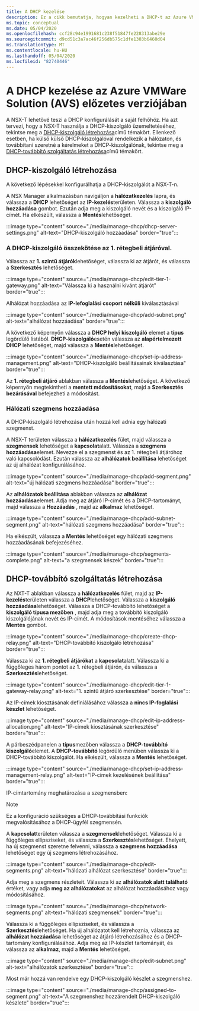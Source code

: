 ```yaml
---
title: A DHCP kezelése
description: Ez a cikk bemutatja, hogyan kezelheti a DHCP-t az Azure VMWare-megoldásban (AVS)
ms.topic: conceptual
ms.date: 05/04/2020
ms.openlocfilehash: ccf28c94e1991681c238f51847fe228313abe29e
ms.sourcegitcommit: d9cd51c3a7ac46f256db575c1dfe1303b6460d04
ms.translationtype: MT
ms.contentlocale: hu-HU
ms.lasthandoff: 05/04/2020
ms.locfileid: "82740446"
---
```

# <a name="how-to-manage-dhcp-in-azure-vmware-solution-avs-preview"></a>A DHCP kezelése az Azure VMWare Solution (AVS) előzetes verziójában

A NSX-T lehetővé teszi a DHCP konfigurálását a saját felhőhöz. Ha azt tervezi, hogy a NSX-T használja a DHCP-kiszolgáló üzemeltetéséhez, tekintse meg a [DHCP-kiszolgáló létrehozása](#create-dhcp-server)című témakört. Ellenkező esetben, ha külső külső DHCP-kiszolgálóval rendelkezik a hálózaton, és továbbítani szeretné a kérelmeket a DHCP-kiszolgálónak, tekintse meg a [DHCP-továbbító szolgáltatás létrehozása](#create-dhcp-relay-service)című témakört.

## <a name="create-dhcp-server"></a>DHCP-kiszolgáló létrehozása

A következő lépésekkel konfigurálhatja a DHCP-kiszolgálót a NSX-T-n.

A NSX Manager alkalmazásban navigáljon a **hálózatkezelés** lapra, és válassza a **DHCP** lehetőséget az **IP-kezelés**területen. Válassza a **kiszolgáló hozzáadása** gombot. Ezután adja meg a kiszolgáló nevét és a kiszolgáló IP-címét. Ha elkészült, válassza a **Mentés**lehetőséget.

:::image type="content" source="./media/manage-dhcp/dhcp-server-settings.png" alt-text="DHCP-kiszolgáló hozzáadása" border="true":::

### <a name="connect-dhcp-server-to-the-tier-1-gateway"></a>A DHCP-kiszolgáló összekötése az 1. rétegbeli átjáróval.

Válassza az **1. szintű átjárók**lehetőséget, válassza ki az átjárót, és válassza a **Szerkesztés** lehetőséget.

:::image type="content" source="./media/manage-dhcp/edit-tier-1-gateway.png" alt-text="Válassza ki a használni kívánt átjárót" border="true":::

Alhálózat hozzáadása az **IP-lefoglalási csoport nélküli** kiválasztásával

:::image type="content" source="./media/manage-dhcp/add-subnet.png" alt-text="alhálózat hozzáadása" border="true":::

A következő képernyőn válassza a **DHCP helyi kiszolgáló** elemet a **típus** legördülő listából. **DHCP-kiszolgáló**esetén válassza az **alapértelmezett DHCP** lehetőséget, majd válassza a **Mentés**lehetőséget.

:::image type="content" source="./media/manage-dhcp/set-ip-address-management.png" alt-text="DHCP-kiszolgáló beállításainak kiválasztása" border="true":::

Az **1. rétegbeli átjáró** ablakban válassza a **Mentés**lehetőséget. A következő képernyőn megtekintheti a **mentett módosításokat**, majd a **Szerkesztés bezárásával** befejezheti a módosítást.

### <a name="add-a-network-segment"></a>Hálózati szegmens hozzáadása

A DHCP-kiszolgáló létrehozása után hozzá kell adnia egy hálózati szegmenst.

A NSX-T területen válassza a **hálózatkezelés** fület, majd válassza a **szegmensek** lehetőséget a **kapcsolat**alatt. Válassza a **szegmens hozzáadása**elemet. Nevezze el a szegmenst és az 1. rétegbeli átjáróhoz való kapcsolódást. Ezután válassza az **alhálózatok beállítása** lehetőséget az új alhálózat konfigurálásához. 

:::image type="content" source="./media/manage-dhcp/add-segment.png" alt-text="új hálózati szegmens hozzáadása" border="true":::

Az **alhálózatok beállítása** ablakban válassza az **alhálózat hozzáadása**elemet. Adja meg az átjáró IP-címét és a DHCP-tartományt, majd válassza a **Hozzáadás** , majd az **alkalmaz** lehetőséget.

:::image type="content" source="./media/manage-dhcp/add-subnet-segment.png" alt-text="hálózati szegmens hozzáadása" border="true":::

Ha elkészült, válassza a **Mentés** lehetőséget egy hálózati szegmens hozzáadásának befejezéséhez.

:::image type="content" source="./media/manage-dhcp/segments-complete.png" alt-text="a szegmensek készek" border="true":::

## <a name="create-dhcp-relay-service"></a>DHCP-továbbító szolgáltatás létrehozása

Az NXT-T ablakban válassza a **hálózatkezelés** fület, majd az **IP-kezelés**területen válassza a **DHCP**lehetőséget. Válassza a **kiszolgáló hozzáadása**lehetőséget. Válassza a DHCP-továbbító lehetőséget a **kiszolgáló típusa mezőben** , majd adja meg a továbbító kiszolgáló kiszolgálójának nevét és IP-címét. A módosítások mentéséhez válassza a **Mentés** gombot.

:::image type="content" source="./media/manage-dhcp/create-dhcp-relay.png" alt-text="DHCP-továbbító kiszolgáló létrehozása" border="true":::

Válassza ki az **1. rétegbeli átjárókat** a **kapcsolat**alatt. Válassza ki a függőleges három pontot az 1. rétegbeli átjárón, és válassza a **Szerkesztés**lehetőséget.

:::image type="content" source="./media/manage-dhcp/edit-tier-1-gateway-relay.png" alt-text="1. szintű átjáró szerkesztése" border="true":::

Az IP-címek kiosztásának definiálásához válassza a **nincs IP-foglalási készlet** lehetőséget.

:::image type="content" source="./media/manage-dhcp/edit-ip-address-allocation.png" alt-text="IP-címek kiosztásának szerkesztése" border="true":::

A párbeszédpanelen a **típus**mezőben válassza a **DHCP-továbbító kiszolgáló**elemet. A **DHCP-továbbító** legördülő menüben válassza ki a DHCP-továbbító kiszolgálót. Ha elkészült, válassza a **Mentés** lehetőséget.

:::image type="content" source="./media/manage-dhcp/set-ip-address-management-relay.png" alt-text="IP-címek kezelésének beállítása" border="true":::

IP-címtartomány meghatározása a szegmensben:

> [!NOTE]
> Ez a konfiguráció szükséges a DHCP-továbbítási funkciók megvalósításához a DHCP-ügyfél szegmensén. 

A **kapcsolat**területen válassza a **szegmensek**lehetőséget. Válassza ki a függőleges ellipsziseket, és válassza a **Szerkesztés**lehetőséget. Ehelyett, ha új szegmenst szeretne felvenni, válassza a **szegmens hozzáadása** lehetőséget egy új szegmens létrehozásához.

:::image type="content" source="./media/manage-dhcp/edit-segments.png" alt-text="hálózati alhálózat szerkesztése" border="true":::

Adja meg a szegmens részleteit. Válassza ki az **alhálózatok alatt található** értéket, vagy adja **meg az alhálózatokat** az alhálózat hozzáadásához vagy módosításához.

:::image type="content" source="./media/manage-dhcp/network-segments.png" alt-text="hálózati szegmensek" border="true":::

Válassza ki a függőleges ellipsziseket, és válassza a **Szerkesztés**lehetőséget. Ha új alhálózatot kell létrehoznia, válassza az **alhálózat hozzáadása** lehetőséget az átjáró létrehozásához és a DHCP-tartomány konfigurálásához. Adja meg az IP-készlet tartományát, és válassza az **alkalmaz**, majd a **Mentés** lehetőséget.

:::image type="content" source="./media/manage-dhcp/edit-subnet.png" alt-text="alhálózatok szerkesztése" border="true":::

Most már hozzá van rendelve egy DHCP-kiszolgáló készlet a szegmenshez.

:::image type="content" source="./media/manage-dhcp/assigned-to-segment.png" alt-text="A szegmenshez hozzárendelt DHCP-kiszolgáló készlete" border="true":::
